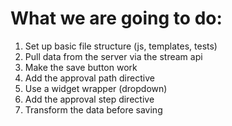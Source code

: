 What we are going to do:
========================

1. Set up basic file structure (js, templates, tests)
2. Pull data from the server via the stream api
3. Make the save button work
4. Add the approval path directive
5. Use a widget wrapper (dropdown)
6. Add the approval step directive
7. Transform the data before saving
